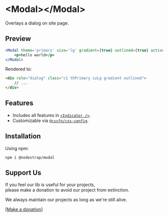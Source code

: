 # &lt;Modal&gt;&lt;/Modal&gt;
Overlays a dialog on site page.

## Preview

```jsx
<Modal theme='primary' size='lg' gradient={true} outlined={true} active={true} >
    <p>hello world</p>
</Modal>
```
Rendered to:
```html
<div role="dialog" class="c1 thPrimary szLg gradient outlined">
    // ...
</div>
```

## Features
* Includes all features in [`<Indicator />`](https://www.npmjs.com/package/@nodestrap/indicator).
* Customizable via [`@cssfn/css-config`](https://www.npmjs.com/package/@cssfn/css-config).

## Installation

Using npm:
```
npm i @nodestrap/modal
```

## Support Us

If you feel our lib is useful for your projects,  
please make a donation to avoid our project from extinction.

We always maintain our projects as long as we're still alive.

[[Make a donation](https://ko-fi.com/heymarco)]

